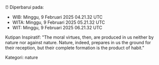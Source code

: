 ⏰ Diperbarui pada:
- WIB: Minggu, 9 Februari 2025 04.21.32 UTC
- WITA: Minggu, 9 Februari 2025 05.21.32 UTC
- WIT: Minggu, 9 Februari 2025 06.21.32 UTC

Kutipan Inspiratif:
"The moral virtues, then, are produced in us neither by nature nor against nature. Nature, indeed, prepares in us the ground for their reception, but their complete formation is the product of habit."


Kategori: nature

